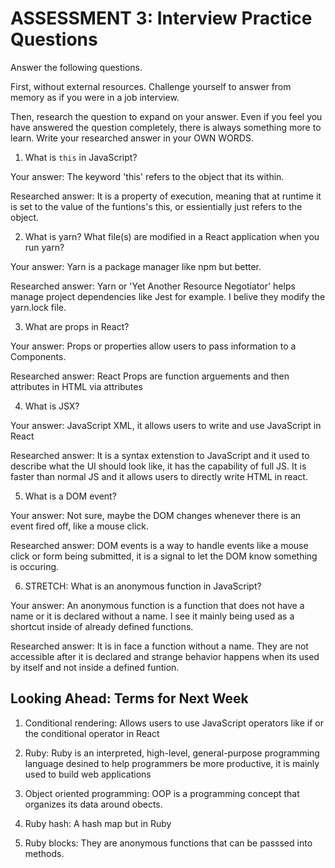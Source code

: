 # ASSESSMENT 3: Interview Practice Questions

Answer the following questions.

First, without external resources. Challenge yourself to answer from memory as if you were in a job interview.

Then, research the question to expand on your answer. Even if you feel you have answered the question completely, there is always something more to learn. Write your researched answer in your OWN WORDS.


1. What is `this` in JavaScript?

  Your answer: The keyword 'this' refers to the object that its within.

  Researched answer: It is a property of execution, meaning that at runtime it is set to the value of the funtions's this, or essientially just refers to the object.



2. What is yarn? What file(s) are modified in a React application when you run yarn?

  Your answer: Yarn is a package manager like npm but better.

  Researched answer: Yarn or 'Yet Another Resource Negotiator' helps manage project dependencies like Jest for example. I belive they modify the yarn.lock file.



3. What are props in React?

  Your answer: Props or properties allow users to pass information to a Components.

  Researched answer: React Props are function arguements and then attributes in HTML via attributes



4. What is JSX?

  Your answer: JavaScript XML, it allows users to write and use JavaScript in React

  Researched answer: It is a syntax extenstion to JavaScript and it used to describe what the UI should look like, it has the capability of full JS. It is faster than normal JS and it allows users to directly write HTML in react.



5. What is a DOM event?

  Your answer: Not sure, maybe the DOM changes whenever there is an event fired off, like a mouse click.

  Researched answer: DOM events is a way to handle events like a mouse click or form being submitted, it is a signal to let the DOM know something is occuring.



6. STRETCH: What is an anonymous function in JavaScript?

  Your answer: An anonymous function is a function that does not have a name or it is declared without a name. I see it mainly being used as a shortcut inside of already defined functions.

  Researched answer: It is in face a function without a name. They are not accessible after it is declared and strange behavior happens when its used by itself and not inside a defined funtion.


## Looking Ahead: Terms for Next Week

1. Conditional rendering: Allows users to use JavaScript operators like if or the conditional operator in React

2. Ruby: Ruby is an interpreted, high-level, general-purpose programming language desined to help programmers be more productive, it is mainly used to build web applications

3. Object oriented programming: OOP is a programming concept that organizes its data around obects. 

4. Ruby hash: A hash map but in Ruby

5. Ruby blocks: They are anonymous functions that can be passsed into methods.
